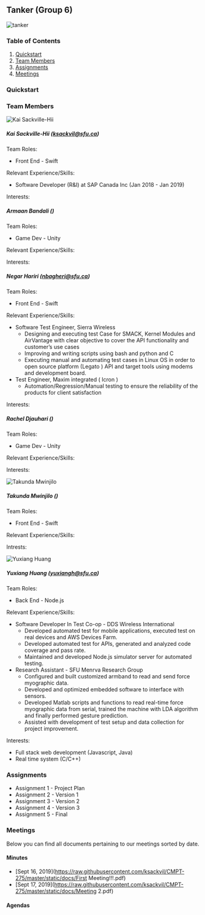 ## Tanker (Group 6)
![tanker](https://raw.githubusercontent.com/ksackvil/CMPT-275/master/static/images/Tanker.png)

### Table of Contents  

1. [Quickstart](#quickstart)
2. [Team Members](#team-members)
3. [Assignments](#assignments)
4. [Meetings](#meetings)  
  
### Quickstart

### Team Members

![Kai Sackville-Hii](https://raw.githubusercontent.com/ksackvil/CMPT-275/master/static/images/Kai.JPG)

##### Kai Sackville-Hii (ksackvil@sfu.ca)

Team Roles:
  * Front End - Swift

Relevant Experience/Skills:
  * Software Developer (R&I) at SAP Canada Inc (Jan 2018 - Jan 2019)

Interests:

##### Armaan Bandali ()

Team Roles:
  * Game Dev - Unity

Relevant Experience/Skills:

Interests:

##### Negar Hariri (nbagheri@sfu.ca)


Team Roles:
  * Front End - Swift
  

Relevant Experience/Skills:
* Software Test Engineer, Sierra Wireless 
   * Designing and executing test Case for SMACK, Kernel Modules and AirVantage with clear objective to cover the API                functionality and customer’s use cases
   * Improving and writing scripts using bash and python and C
   * Executing manual and automating test cases in Linux OS in order to open source platform (Legato ) API and target tools
     using modems and development board.
* Test Engineer, Maxim integrated ( Icron )
  *  Automation/Regression/Manual testing to ensure the reliability of the products for client satisfaction
 
   

Interests:

##### Rachel Djauhari ()

Team Roles:
  * Game Dev - Unity

Relevant Experience/Skills:

Interests:

![Takunda Mwinjilo](https://raw.githubusercontent.com/ksackvil/CMPT-275/master/static/images/Takunda.jpg)

##### Takunda Mwinjilo ()

Team Roles:
  * Front End - Swift

Relevant Experience/Skills:
  

Intrests:

![Yuxiang Huang](https://raw.githubusercontent.com/ksackvil/CMPT-275/master/static/images/YuxiangHuang.png)

##### Yuxiang Huang (yuxiangh@sfu.ca)

Team Roles:
  * Back End - Node.js

Relevant Experience/Skills: 

  * Software Developer In Test Co-op - DDS Wireless International
    * Developed automated test for mobile applications, executed test on real devices and AWS Devices Farm.
    * Developed automated test for APIs, generated and analyzed code coverage and pass rate.
    * Maintained and developed Node.js simulator server for automated testing. 
  * Research Assistant - SFU Menrva Research Group
    * Configured and built customized armband to read and send force myographic data.
    * Developed and optimized embedded software to interface with sensors.
    * Developed Matlab scripts and functions to read real-time force myographic data from serial, trained the machine with LDA       algorithm and finally performed gesture prediction.
    * Assisted with development of test setup and data collection for project improvement.
  
Interests:
  * Full stack web development (Javascript, Java)
  * Real time system (C/C++)

### Assignments

- Assignment 1 - Project Plan
- Assignment 2 - Version 1
- Assignment 3 - Version 2
- Assignment 4 - Version 3
- Assignment 5 - Final

### Meetings

Below you can find all documents pertaining to our meetings sorted by date.

#### Minutes

- [Sept 16, 2019](https://raw.githubusercontent.com/ksackvil/CMPT-275/master/static/docs/First Meeting!!!.pdf)
- [Sept 17, 2019](https://raw.githubusercontent.com/ksackvil/CMPT-275/master/static/docs/Meeting 2.pdf)

#### Agendas
